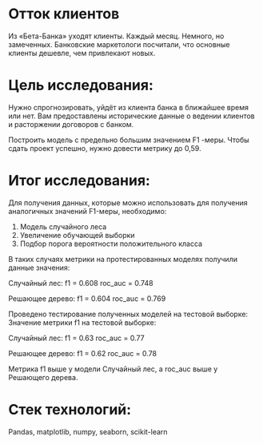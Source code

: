 # Отток клиентов
Из «Бета-Банка» уходят клиенты. Каждый месяц. Немного, но замеченных. Банковские маркетологи посчитали, что основные клиенты дешевле, чем привлекают новых.

# Цель исследования:
Нужно спрогнозировать, уйдёт из клиента банка в ближайшее время или нет. Вам предоставлены исторические данные о ведении клиентов и расторжении договоров с банком.

Построить модель с предельно большим значением F1 -меры. Чтобы сдать проект успешно, нужно довести метрику до 0,59.

# Итог исследования:
Для получения данных, которые можно использовать для получения аналогичных значений F1-меры, необходимо:

1. Модель случайного леса
2. Увеличение обучающей выборки
3. Подбор порога вероятности положительного класса

В таких случаях метрики на протестированных моделях получили данные значения:

Случайный лес: f1 = 0.608 roc_auc = 0.748

Решающее дерево: f1 = 0.604 roc_auc = 0.769

Проведено тестирование полученных моделей на тестовой выборке: Значение метрики f1 на тестовой выборке:

Случайный лес: f1 = 0.63 roc_auc = 0.77

Решающее дерево: f1 = 0.62 roc_auc = 0.78

Метрика f1 выше у модели Случайный лес, а roc_auc выше у Решающего дерева.

# Стек технологий:
Pandas, matplotlib, numpy, seaborn, scikit-learn
